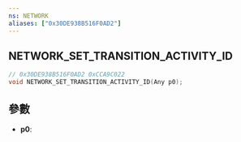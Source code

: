```yaml
---
ns: NETWORK
aliases: ["0x30DE938B516F0AD2"]
---
```

## NETWORK_SET_TRANSITION_ACTIVITY_ID

```c
// 0x30DE938B516F0AD2 0xCCA9C022
void NETWORK_SET_TRANSITION_ACTIVITY_ID(Any p0);
```


## 參數
* **p0**: 

